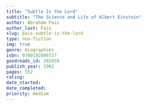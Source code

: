 ```yaml
---
title: "Subtle Is the Lord"
subtitle: "The Science and Life of Albert Einstein"
author: Abraham Pais
author_last: Pais
slug: pais-subtle-is-the-lord
type: non-fiction
img: true
genre: biographies
isbn: 9780192806727
goodreads_id: 282459
publish_year: 1982
pages: 552
rating: 
date_started:
date_completed:
priority: medium
---
```

